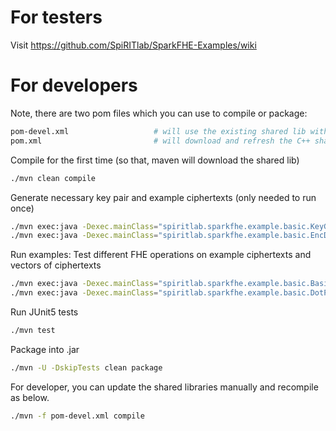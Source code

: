 # For testers
Visit https://github.com/SpiRITlab/SparkFHE-Examples/wiki

# For developers

Note, there are two pom files which you can use to compile or package:
```bash
pom-devel.xml                   # will use the existing shared lib within ./libSparkFHE/lib
pom.xml                         # will download and refresh the C++ shared lib from our repo
```

Compile for the first time (so that, maven will download the shared lib)
```bash
./mvn clean compile
```

Generate necessary key pair and example ciphertexts (only needed to run once)
```bash
./mvn exec:java -Dexec.mainClass="spiritlab.sparkfhe.example.basic.KeyGenExample" -Dexec.args="local"      # this will generate the example key pair
./mvn exec:java -Dexec.mainClass="spiritlab.sparkfhe.example.basic.EncDecExample" -Dexec.args="local"      # this will generate some ciphertexts
```

Run examples: Test different FHE operations on example ciphertexts and vectors of ciphertexts
```bash
./mvn exec:java -Dexec.mainClass="spiritlab.sparkfhe.example.basic.BasicOPsExample" -Dexec.args="local"    # this will perform some basic FHE operations
./mvn exec:java -Dexec.mainClass="spiritlab.sparkfhe.example.basic.DotProductExample" -Dexec.args="local"  # this will perform dot product calculation on vectors of encrypted numbers 
```

Run JUnit5 tests
```bash
./mvn test
```

Package into .jar
```bash
./mvn -U -DskipTests clean package
```




For developer, you can update the shared libraries manually and recompile as below.
```bash
./mvn -f pom-devel.xml compile
```

